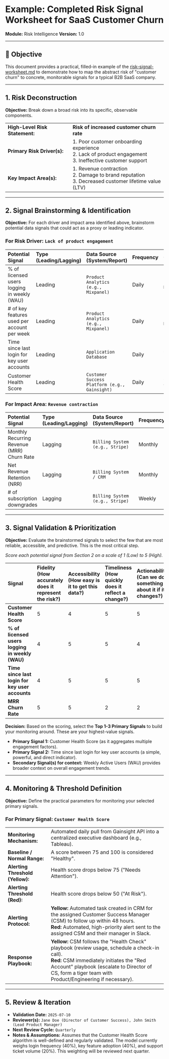 # Example: Completed Risk Signal Worksheet for SaaS Customer Churn

**Module:** Risk Intelligence
**Version:** 1.0

---

## 🎯 Objective

This document provides a practical, filled-in example of the [risk-signal-worksheet.md](risk-signal-worksheet.md) to demonstrate how to map the abstract risk of "customer churn" to concrete, monitorable signals for a typical B2B SaaS company.

--- 

## 1. Risk Deconstruction

**Objective:** Break down a broad risk into its specific, observable components.

| | |
| :--- | :--- |
| **High-Level Risk Statement:** | **Risk of increased customer churn rate** |
| **Primary Risk Driver(s):** | 1. Poor customer onboarding experience<br>2. Lack of product engagement<br>3. Ineffective customer support |
| **Key Impact Area(s):** | 1. Revenue contraction<br>2. Damage to brand reputation<br>3. Decreased customer lifetime value (LTV) |

--- 

## 2. Signal Brainstorming & Identification

**Objective:** For each driver and impact area identified above, brainstorm potential data signals that could act as a proxy or leading indicator.

### For Risk Driver: `Lack of product engagement`

| Potential Signal | Type (Leading/Lagging) | Data Source (System/Report) | Frequency | Owner |
| :--- | :--- | :--- | :--- | :--- |
| % of licensed users logging in weekly (WAU) | Leading | `Product Analytics (e.g., Mixpanel)` | Daily | `Product Manager` |
| # of key features used per account per week | Leading | `Product Analytics (e.g., Mixpanel)` | Daily | `Product Manager` |
| Time since last login for key user accounts | Leading | `Application Database` | Daily | `Customer Success` |
| Customer Health Score | Leading | `Customer Success Platform (e.g., Gainsight)` | Daily | `CS Operations` |


### For Impact Area: `Revenue contraction`

| Potential Signal | Type (Leading/Lagging) | Data Source (System/Report) | Frequency | Owner |
| :--- | :--- | :--- | :--- | :--- |
| Monthly Recurring Revenue (MRR) Churn Rate | Lagging | `Billing System (e.g., Stripe)` | Monthly | `Finance` |
| Net Revenue Retention (NRR) | Lagging | `Billing System / CRM` | Monthly | `Finance` |
| # of subscription downgrades | Lagging | `Billing System (e.g., Stripe)` | Weekly | `Customer Success` |

--- 

## 3. Signal Validation & Prioritization

**Objective:** Evaluate the brainstormed signals to select the few that are most reliable, accessible, and predictive. This is the most critical step.

*Score each potential signal from Section 2 on a scale of 1 (Low) to 5 (High).* 

| Signal | **Fidelity** (How accurately does it represent the risk?) | **Accessibility** (How easy is it to get this data?) | **Timeliness** (How quickly does it reflect a change?) | **Actionability** (Can we do something about it if it changes?) | **Total Score** |
| :--- | :--- | :--- | :--- | :--- | :--- |
| **Customer Health Score** | 5 | 4 | 5 | 5 | **19** |
| **% of licensed users logging in weekly (WAU)** | 4 | 5 | 5 | 4 | **18** |
| **Time since last login for key user accounts** | 4 | 5 | 5 | 5 | **19** |
| **MRR Churn Rate** | 5 | 5 | 2 | 2 | **14** |

**Decision:** Based on the scoring, select the **Top 1-3 Primary Signals** to build your monitoring around. These are your highest-value signals.

*   **Primary Signal 1:** Customer Health Score (as it aggregates multiple engagement factors).
*   **Primary Signal 2:** Time since last login for key user accounts (a simple, powerful, and direct indicator).
*   **Secondary Signal(s) for context:** Weekly Active Users (WAU) provides broader context on overall engagement trends.

--- 

## 4. Monitoring & Threshold Definition

**Objective:** Define the practical parameters for monitoring your selected primary signals.

### For Primary Signal: `Customer Health Score`

| | |
| :--- | :--- |
| **Monitoring Mechanism:** | Automated daily pull from Gainsight API into a centralized executive dashboard (e.g., Tableau). |
| **Baseline / Normal Range:** | A score between 75 and 100 is considered "Healthy". |
| **Alerting Threshold (Yellow):** | Health score drops below 75 ("Needs Attention"). |
| **Alerting Threshold (Red):** | Health score drops below 50 ("At Risk"). |
| **Alerting Protocol:** | **Yellow:** Automated task created in CRM for the assigned Customer Success Manager (CSM) to follow up within 48 hours.<br>**Red:** Automated, high-priority alert sent to the assigned CSM and their manager in Slack. |
| **Response Playbook:** | **Yellow:** CSM follows the "Health Check" playbook (review usage, schedule a check-in call).<br>**Red:** CSM immediately initiates the "Red Account" playbook (escalate to Director of CS, form a tiger team with Product/Engineering if necessary). |

--- 

## 5. Review & Iteration

*   **Validation Date:** `2025-07-10`
*   **Reviewer(s):** `Jane Doe (Director of Customer Success), John Smith (Lead Product Manager)`
*   **Next Review Cycle:** `Quarterly`
*   **Notes & Assumptions:** Assumes that the Customer Health Score algorithm is well-defined and regularly validated. The model currently weighs login frequency (40%), key feature adoption (40%), and support ticket volume (20%). This weighting will be reviewed next quarter. 
